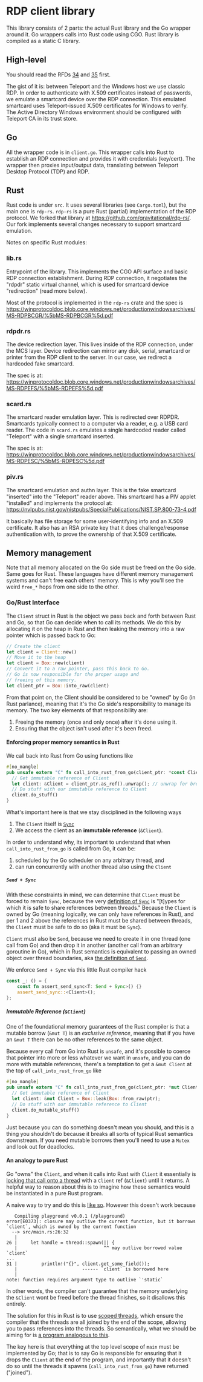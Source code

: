 # RDP client library

This library consists of 2 parts: the actual Rust library and the Go wrapper
around it. Go wrappers calls into Rust code using CGO. Rust library is compiled
as a static C library.

## High-level

You should read the RFDs
[34](https://github.com/gravitational/teleport/blob/master/rfd/0034-desktop-access-windows.md)
and
[35](https://github.com/gravitational/teleport/blob/master/rfd/0035-desktop-access-windows-authn.md)
first.

The gist of it is: between Teleport and the Windows host we use classic RDP. In
order to authenticate with X.509 certificates instead of passwords, we emulate
a smartcard device over the RDP connection. This emulated smartcard uses
Teleport-issued X.509 certificates for Windows to verify. The Active Directory
Windows environment should be configured with Teleport CA in its trust store.

## Go

All the wrapper code is in `client.go`. This wrapper calls into Rust to
establish an RDP connection and provides it with credentials (key/cert). The
wrapper then proxies input/output data, translating between Teleport Desktop
Protocol (TDP) and RDP.

## Rust

Rust code is under `src`. It uses several libraries (see `Cargo.toml`), but the
main one is `rdp-rs`. `rdp-rs` is a pure Rust (partial) implementation of the
RDP protocol. We forked that library at
https://github.com/gravitational/rdp-rs/. Our fork implements several changes
necessary to support smartcard emulation.

Notes on specific Rust modules:

### lib.rs

Entrypoint of the library. This implements the CGO API surface and basic RDP
connection establishment. During RDP connection, it negotiates the "rdpdr"
static virtual channel, which is used for smartcard device "redirection" (read
more below).

Most of the protocol is implemented in the `rdp-rs` crate and the spec is
https://winprotocoldoc.blob.core.windows.net/productionwindowsarchives/MS-RDPBCGR/%5bMS-RDPBCGR%5d.pdf

### rdpdr.rs

The device redirection layer. This lives inside of the RDP connection, under
the MCS layer. Device redirection can mirror any disk, serial, smartcard or
printer from the RDP client to the server. In our case, we redirect a hardcoded
fake smartcard.

The spec is at:
https://winprotocoldoc.blob.core.windows.net/productionwindowsarchives/MS-RDPEFS/%5bMS-RDPEFS%5d.pdf

### scard.rs

The smartcard reader emulation layer. This is redirected over RDPDR. Smartcards
typically connect to a computer via a reader, e.g. a USB card reader. The code
in `scard.rs` emulates a single hardcoded reader called "Teleport" with a
single smartcard inserted.

The spec is at:
https://winprotocoldoc.blob.core.windows.net/productionwindowsarchives/MS-RDPESC/%5bMS-RDPESC%5d.pdf

### piv.rs

The smartcard emulation and authn layer. This is the fake smartcard "inserted"
into the "Teleport" reader above. This smartcard has a PIV applet "installed"
and implements the protocol at:
https://nvlpubs.nist.gov/nistpubs/SpecialPublications/NIST.SP.800-73-4.pdf

It basically has file storage for some user-identifying info and an X.509
certificate. It also has an RSA private key that it does challenge/response
authentication with, to prove the ownership of that X.509 certificate.

## Memory management

Note that all memory allocated on the Go side must be freed on the Go side.
Same goes for Rust. These languages have different memory management systems
and can't free each others' memory. This is why you'll see the weird `free_*`
hops from one side to the other.

### Go/Rust Interface

The `Client` struct in Rust is the object we pass back and forth between Rust and Go,
so that Go can decide when to call its methods. We do this by allocating it on the heap
in Rust and then leaking the memory into a raw pointer which is passed back to Go:

```rust
// Create the client
let client = Client::new()
// Move it to the heap
let client = Box::new(client)
// Convert it to a raw pointer, pass this back to Go.
// Go is now responsible for the proper usage and
// freeing of this memory.
let client_ptr = Box::into_raw(client)
```

From that point on, the Client should be considered to be "owned" by Go (in Rust parlance),
meaning that it's the Go side's responsibility to manage its memory. The two key elements
of that responsibility are:

1. Freeing the memory (once and only once) after it's done using it.
2. Ensuring that the object isn't used after it's been freed.

#### Enforcing proper memory semantics in Rust

We call back into Rust from Go using functions like

```rust
#[no_mangle]
pub unsafe extern "C" fn call_into_rust_from_go(client_ptr: *const Client) -> CGOErrCode {
  // Get immutable reference of Client
  let client: &Client = client_ptr.as_ref().unwrap(); // unwrap for brevity, handle error in real code
  // Do stuff with our immutable reference to Client
  client.do_stuff()
}
```

What's important here is that we stay disciplined in the following ways

1. The `Client` itself is [`Sync`](https://doc.rust-lang.org/std/marker/trait.Sync.html)
2. We access the client as an **immutable reference** (`&Client`).

In order to understand why, its important to understand that when `call_into_rust_from_go`
is called from Go, it can be:

1. scheduled by the Go scheduler on any arbitrary thread, and
2. can run concurrently with another thread also using the `Client`

##### `Send + Sync`

With these constraints in mind, we can determine that `Client` must be forced to remain `Sync`,
because the very [definition of `Sync`](https://doc.rust-lang.org/std/marker/trait.Sync.html)
is "[t]ypes for which it is safe to share references between threads."
Because the `Client` is owned by Go (meaning logically, we can only have references in Rust), and
per 1 and 2 above the references in Rust must be shared between threads, the `Client` must be safe to
do so (aka it must be `Sync`).

`Client` must also be `Send`, because we need to create it in one thread (one call from Go) and then drop it
in another (another call from an arbitrary goroutine in Go), which in Rust semantics is equivalent to passing
an owned object over thread boundaries, aka [the definition of `Send`](https://doc.rust-lang.org/std/marker/trait.Send.html).

We enforce `Send + Sync` via this little Rust compiler hack

```rust
const _: () = {
    const fn assert_send_sync<T: Send + Sync>() {}
    assert_send_sync::<Client>();
};
```

##### Immutable Reference (`&Client`)

One of the foundational memory guarantees of the Rust compiler is that a mutable borrow (`&mut T`)
is an _exclusive reference_, meaning that if you have an `&mut T` there can be no other references
to the same object.

Because every call from Go into Rust is `unsafe`, and it's possible to coerce that pointer into
more or less whatever we want in `unsafe`, and you can do more with mutable references, there's
a temptation to get a `&mut Client` at the top of `call_into_rust_from_go` like

```rust
#[no_mangle]
pub unsafe extern "C" fn call_into_rust_from_go(client_ptr: *mut Client) -> CGOErrCode {
  // Get immutable reference of Client
  let client: &mut Client = Box::leak(Box::from_raw(ptr);
  // Do stuff with our immutable reference to Client
  client.do_mutable_stuff()
}
```

Just because you can do something doesn't mean you should, and this is a thing you shouldn't do
because it breaks all sorts of typical Rust semantics downstream. If you need mutable borrows then
you'll need to use a `Mutex` and look out for deadlocks.

#### An analogy to pure Rust

Go "owns" the `Client`, and when it calls into Rust with `Client` it essentially is [locking that
call onto a thread](https://stackoverflow.com/questions/28354141/c-code-and-goroutine-scheduling/28354879#28354879)
with a `Client` ref (`&Client`) until it returns. A helpful way to reason about this is to imagine how these semantics
would be instantiated in a pure Rust program.

A naive way to try and do this is [like so](https://play.rust-lang.org/?version=stable&mode=debug&edition=2021&gist=91456b6198de6394ecc5b68f1210db70).
However this doesn't work because

```
   Compiling playground v0.0.1 (/playground)
error[E0373]: closure may outlive the current function, but it borrows `client`, which is owned by the current function
  --> src/main.rs:26:32
   |
26 |     let handle = thread::spawn(|| {
   |                                ^^ may outlive borrowed value `client`
...
31 |         println!("{}", client.get_some_field());
   |                        ------ `client` is borrowed here
   |
note: function requires argument type to outlive `'static`
```

In other words, the compiler can't guarantee that the memory underlying the `&Client` wont be freed before the thread finishes,
so it disallows this entirely.

The solution for this in Rust is to use [scoped threads](https://doc.rust-lang.org/std/thread/fn.scope.html), which ensure the compiler
that the threads are all joined by the end of the scope, allowing you to pass references into the threads. So semantically, what we should
be aiming for is [a program analogous to this](https://play.rust-lang.org/?version=stable&mode=debug&edition=2021&gist=b31ad74edfeb4e2c90551f728fcbcb32).

The key here is that everything at the top level scope of `main` must be implemented by Go; that is to say Go is responsible for ensuring that it drops
the `Client` at the end of the program, and importantly that it doesn't do so until the threads it spawns (`call_into_rust_from_go`) have returned ("joined").
